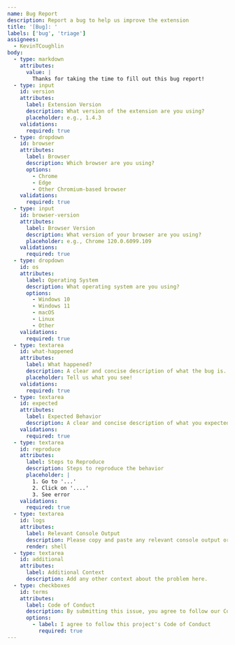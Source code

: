 ```yaml
---
name: Bug Report
description: Report a bug to help us improve the extension
title: '[Bug]: '
labels: ['bug', 'triage']
assignees:
  - KevinTCoughlin
body:
  - type: markdown
    attributes:
      value: |
        Thanks for taking the time to fill out this bug report!
  - type: input
    id: version
    attributes:
      label: Extension Version
      description: What version of the extension are you using?
      placeholder: e.g., 1.4.3
    validations:
      required: true
  - type: dropdown
    id: browser
    attributes:
      label: Browser
      description: Which browser are you using?
      options:
        - Chrome
        - Edge
        - Other Chromium-based browser
    validations:
      required: true
  - type: input
    id: browser-version
    attributes:
      label: Browser Version
      description: What version of your browser are you using?
      placeholder: e.g., Chrome 120.0.6099.109
    validations:
      required: true
  - type: dropdown
    id: os
    attributes:
      label: Operating System
      description: What operating system are you using?
      options:
        - Windows 10
        - Windows 11
        - macOS
        - Linux
        - Other
    validations:
      required: true
  - type: textarea
    id: what-happened
    attributes:
      label: What happened?
      description: A clear and concise description of what the bug is.
      placeholder: Tell us what you see!
    validations:
      required: true
  - type: textarea
    id: expected
    attributes:
      label: Expected Behavior
      description: A clear and concise description of what you expected to happen.
    validations:
      required: true
  - type: textarea
    id: reproduce
    attributes:
      label: Steps to Reproduce
      description: Steps to reproduce the behavior
      placeholder: |
        1. Go to '...'
        2. Click on '....'
        3. See error
    validations:
      required: true
  - type: textarea
    id: logs
    attributes:
      label: Relevant Console Output
      description: Please copy and paste any relevant console output or error messages.
      render: shell
  - type: textarea
    id: additional
    attributes:
      label: Additional Context
      description: Add any other context about the problem here.
  - type: checkboxes
    id: terms
    attributes:
      label: Code of Conduct
      description: By submitting this issue, you agree to follow our Code of Conduct
      options:
        - label: I agree to follow this project's Code of Conduct
          required: true
---
```

